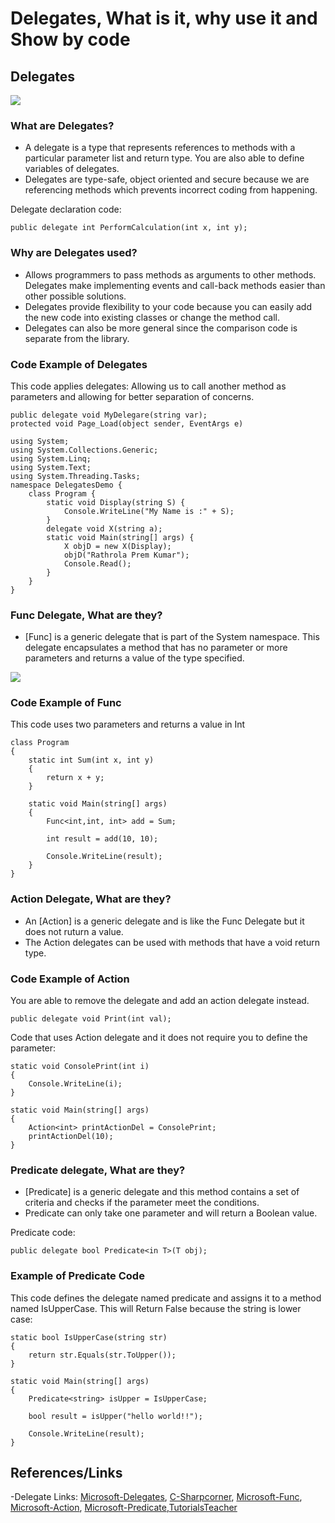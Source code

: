 # Delegates, What is it, why use it and Show by code

## Delegates

![](https://www.tutorialsteacher.com/Content/images/csharp/delegate-mapping.png)

### What are Delegates?

- A delegate is a type that represents references to methods with a particular parameter list and return type. You are also able to define variables of delegates.
- Delegates are type-safe, object oriented and secure because we are referencing methods which prevents incorrect coding from happening.

Delegate declaration  code:

```text
public delegate int PerformCalculation(int x, int y);
```

### Why are Delegates used?

- Allows programmers to pass methods as arguments to other methods. Delegates make implementing events and call-back methods easier than other possible solutions.
- Delegates provide flexibility to your code because you can easily add the new code into existing classes or change the method call.
- Delegates can also be more general since the comparison code is separate from the library.

### Code Example of Delegates

This code applies delegates:
Allowing us to call another method as parameters and allowing for better separation of concerns.

```text
public delegate void MyDelegare(string var);  
protected void Page_Load(object sender, EventArgs e)  
  
using System;  
using System.Collections.Generic;  
using System.Linq;  
using System.Text;  
using System.Threading.Tasks;  
namespace DelegatesDemo {  
    class Program {  
        static void Display(string S) {  
            Console.WriteLine("My Name is :" + S);  
        }  
        delegate void X(string a);  
        static void Main(string[] args) {  
            X objD = new X(Display);  
            objD("Rathrola Prem Kumar");  
            Console.Read();  
        }  
    }  
}    
```

### Func Delegate, What are they?

- [Func] is a generic delegate that is part of the System namespace.
This delegate encapsulates a method that has no parameter or more parameters and returns a value of the type specified.

![](https://www.tutorialsteacher.com/Content/images/csharp/func-delegate.png)

### Code Example of Func

This code uses two parameters and returns a value in Int

```text
class Program
{
    static int Sum(int x, int y)
    {
        return x + y;
    }

    static void Main(string[] args)
    {
        Func<int,int, int> add = Sum;

        int result = add(10, 10);

        Console.WriteLine(result); 
    }
}
```

### Action Delegate, What are they?

- An [Action] is a generic delegate and is like the Func Delegate but it does not ruturn a value.
- The Action delegates can be used with methods that have a void return type.

### Code Example of Action

You are able to remove the delegate and add an action delegate instead.

```text
public delegate void Print(int val);
```

Code that uses Action delegate and it does not require you to define the parameter:

```text
static void ConsolePrint(int i)
{
    Console.WriteLine(i);
}

static void Main(string[] args)
{
    Action<int> printActionDel = ConsolePrint;
    printActionDel(10);
}
```

### Predicate delegate, What are they?

- [Predicate] is a generic delegate and this method contains a set of criteria and checks if the parameter meet the conditions.
- Predicate can only take one parameter and will return a Boolean value.

Predicate code:

```text
public delegate bool Predicate<in T>(T obj);
```

### Example of Predicate Code

This code defines the delegate named predicate and assigns it to a method named IsUpperCase. This will Return False because the string is lower case:

```text
static bool IsUpperCase(string str)
{
    return str.Equals(str.ToUpper());
}

static void Main(string[] args)
{
    Predicate<string> isUpper = IsUpperCase;

    bool result = isUpper("hello world!!");

    Console.WriteLine(result);
}
```
## References/Links

-Delegate Links: [Microsoft-Delegates](https://docs.microsoft.com/en-us/dotnet/csharp/programming-guide/delegates/), [C-Sharpcorner](https://www.c-sharpcorner.com/UploadFile/8911c4/simple-delegates-with-examples-in-C-Sharp/), [Microsoft-Func](https://docs.microsoft.com/en-us/dotnet/api/system.func-2?view=net-6.0), [Microsoft-Action](https://docs.microsoft.com/en-us/dotnet/api/system.action?view=net-6.0), [Microsoft-Predicate](https://docs.microsoft.com/en-us/dotnet/api/system.predicate-1?view=net-6.0),[TutorialsTeacher](https://www.tutorialsteacher.com/csharp/csharp-delegates)